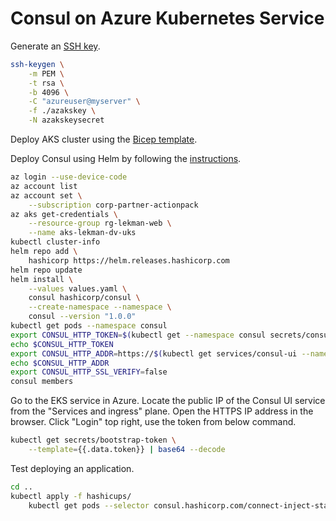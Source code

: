 # Consul on Azure Kubernetes Service

Generate an [SSH key](./azakskey.pub).

```bash
ssh-keygen \
    -m PEM \
    -t rsa \
    -b 4096 \
    -C "azureuser@myserver" \
    -f ./azakskey \
    -N azakskeysecret
```

Deploy AKS cluster using the [Bicep template](./aks.bicep).

Deploy Consul using Helm by following the [instructions](https://developer.hashicorp.com/consul/tutorials/kubernetes/kubernetes-aks-azure).

```bash
az login --use-device-code
az account list
az account set \
    --subscription corp-partner-actionpack
az aks get-credentials \
    --resource-group rg-lekman-web \
    --name aks-lekman-dv-uks
kubectl cluster-info
helm repo add \
    hashicorp https://helm.releases.hashicorp.com
helm repo update
helm install \
    --values values.yaml \
    consul hashicorp/consul \
    --create-namespace --namespace \
    consul --version "1.0.0"
kubectl get pods --namespace consul
export CONSUL_HTTP_TOKEN=$(kubectl get --namespace consul secrets/consul-bootstrap-acl-token --template={{.data.token}} | base64 -d)
echo $CONSUL_HTTP_TOKEN 
export CONSUL_HTTP_ADDR=https://$(kubectl get services/consul-ui --namespace consul -o jsonpath='{.status.loadBalancer.ingress[0].ip}')
echo $CONSUL_HTTP_ADDR 
export CONSUL_HTTP_SSL_VERIFY=false
consul members
```

Go to the EKS service in Azure. Locate the public IP of the Consul UI service from the "Services and ingress" plane. Open the HTTPS IP address in the browser. Click "Login" top right, use the token from below command.

```bash
kubectl get secrets/bootstrap-token \
    --template={{.data.token}} | base64 --decode
```

Test deploying an application.

```bash
cd ..
kubectl apply -f hashicups/
    kubectl get pods --selector consul.hashicorp.com/connect-inject-status=injected
```
